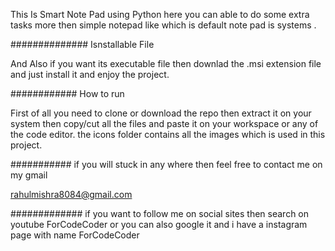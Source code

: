 This Is Smart Note Pad using Python here you can able to do some extra tasks more
then simple notepad like which is default note pad is systems .

##############  Isnstallable File


And Also if you want its executable file then downlad the .msi extension file and just install it and enjoy the 
project.


############  How to run 


First of all you need to clone or download the repo then extract it on your system then copy/cut all the files and 
paste it on your workspace or any of the code editor.
the icons folder contains all the images which is used in this project.
 
########### if you will stuck in any where then feel free to contact me on my gmail 

rahulmishra8084@gmail.com

############# if you want to follow me on social sites then
search on youtube ForCodeCoder or you can also google it
and i have a instagram page with name ForCodeCoder
